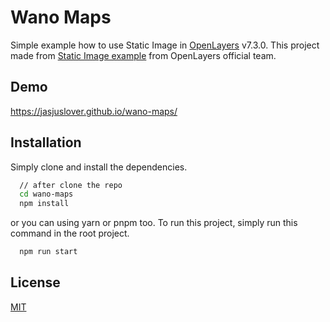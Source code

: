 # Wano Maps

Simple example how to use Static Image in [OpenLayers](https://openlayers.org/) v7.3.0. This project made from [Static Image example](https://openlayers.org/en/latest/examples/static-image.html) from OpenLayers official team.

## Demo

https://jasjuslover.github.io/wano-maps/

## Installation

Simply clone and install the dependencies.

```bash
  // after clone the repo
  cd wano-maps
  npm install
```

or you can using yarn or pnpm too. To run this project, simply run this command in the root project.

```bash
  npm run start
```

## License

[MIT](https://choosealicense.com/licenses/mit/)
